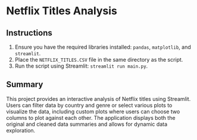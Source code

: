 # Netflix Titles Analysis

## Instructions

1. Ensure you have the required libraries installed: `pandas`, `matplotlib`, and `streamlit`.
2. Place the `NETFLIX_TITLES.CSV` file in the same directory as the script.
3. Run the script using Streamlit: `streamlit run main.py`.

## Summary

This project provides an interactive analysis of Netflix titles using Streamlit. Users can filter data by country and genre or select various plots to visualize the data, including custom plots where users can choose two columns to plot against each other. The application displays both the original and cleaned data summaries and allows for dynamic data exploration.
